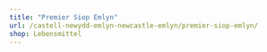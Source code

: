 ```yaml
---
title: "Premier Siop Emlyn"
url: /castell-newydd-emlyn-newcastle-emlyn/premier-siop-emlyn/
shop: Lebensmittel
---
```

